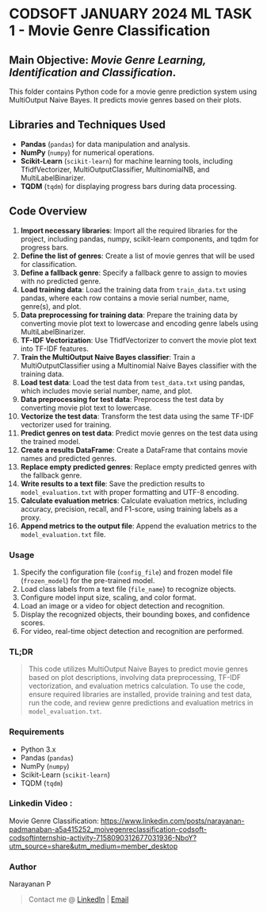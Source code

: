 # CODSOFT JANUARY 2024 ML TASK 1 - Movie Genre Classification

## Main Objective: *Movie Genre Learning, Identification and Classification*.

This folder contains Python code for a movie genre prediction system using MultiOutput Naive Bayes. It predicts movie genres based on their plots.

## Libraries and Techniques Used

- **Pandas** (`pandas`) for data manipulation and analysis.
- **NumPy** (`numpy`) for numerical operations.
- **Scikit-Learn** (`scikit-learn`) for machine learning tools, including TfidfVectorizer, MultiOutputClassifier, MultinomialNB, and MultiLabelBinarizer.
- **TQDM** (`tqdm`) for displaying progress bars during data processing.

## Code Overview

1. **Import necessary libraries**: Import all the required libraries for the project, including pandas, numpy, scikit-learn components, and tqdm for progress bars.
2. **Define the list of genres**: Create a list of movie genres that will be used for classification.
3. **Define a fallback genre**: Specify a fallback genre to assign to movies with no predicted genre.
4. **Load training data**: Load the training data from `train_data.txt` using pandas, where each row contains a movie serial number, name, genre(s), and plot.
5. **Data preprocessing for training data**: Prepare the training data by converting movie plot text to lowercase and encoding genre labels using MultiLabelBinarizer.
6. **TF-IDF Vectorization**: Use TfidfVectorizer to convert the movie plot text into TF-IDF features.
7. **Train the MultiOutput Naive Bayes classifier**: Train a MultiOutputClassifier using a Multinomial Naive Bayes classifier with the training data.
8. **Load test data**: Load the test data from `test_data.txt` using pandas, which includes movie serial number, name, and plot.
9. **Data preprocessing for test data**: Preprocess the test data by converting movie plot text to lowercase.
10. **Vectorize the test data**: Transform the test data using the same TF-IDF vectorizer used for training.
11. **Predict genres on test data**: Predict movie genres on the test data using the trained model.
12. **Create a results DataFrame**: Create a DataFrame that contains movie names and predicted genres.
13. **Replace empty predicted genres**: Replace empty predicted genres with the fallback genre.
14. **Write results to a text file**: Save the prediction results to `model_evaluation.txt` with proper formatting and UTF-8 encoding.
15. **Calculate evaluation metrics**: Calculate evaluation metrics, including accuracy, precision, recall, and F1-score, using training labels as a proxy.
16. **Append metrics to the output file**: Append the evaluation metrics to the `model_evaluation.txt` file.


### Usage

1. Specify the configuration file (`config_file`) and frozen model file (`frozen_model`) for the pre-trained model.
2. Load class labels from a text file (`file_name`) to recognize objects.
3. Configure model input size, scaling, and color format.
4. Load an image or a video for object detection and recognition.
5. Display the recognized objects, their bounding boxes, and confidence scores.
6. For video, real-time object detection and recognition are performed.

### TL;DR 

> This code utilizes MultiOutput Naive Bayes to predict movie genres based on plot descriptions, involving data preprocessing, TF-IDF vectorization, and evaluation metrics calculation. To use the code, ensure required libraries are installed, provide training and test data, run the code, and review genre predictions and evaluation metrics in `model_evaluation.txt`.

### Requirements

- Python 3.x
- Pandas (`pandas`)
- NumPy (`numpy`)
- Scikit-Learn (`scikit-learn`)
- TQDM (`tqdm`)
### Linkedin Video :
Movie Genre Classification:
https://www.linkedin.com/posts/narayanan-padmanaban-a5a415252_moivegenreclassification-codsoft-codsoftinternship-activity-7158090312677031936-NboY?utm_source=share&utm_medium=member_desktop


### Author

Narayanan P
> Contact me @ [LinkedIn](https://www.linkedin.com/in/narayanan-padmanaban-a5a415252/) | [Email](mailto:naraad060@rmkcet.ac.in)


